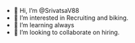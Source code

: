 - 👋 Hi, I’m @SrivatsaV88
- 👀 I’m interested in Recruiting and biking.
- 🌱 I’m learning always
- 💞️ I’m looking to collaborate on hiring.

<!---
SrivatsaV88/SrivatsaV88 is a ✨ special ✨ repository because its `README.md` (this file) appears on your GitHub profile.
You can click the Preview link to take a look at your changes.
--->
